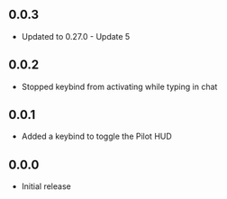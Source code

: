 ## 0.0.3
- Updated to 0.27.0 - Update 5

## 0.0.2
- Stopped keybind from activating while typing in chat

## 0.0.1
- Added a keybind to toggle the Pilot HUD

## 0.0.0
- Initial release